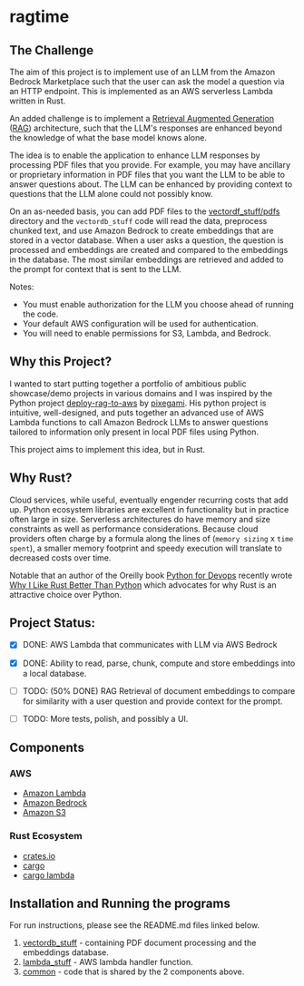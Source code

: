 # ragtime


## The Challenge 

The aim of this project is to implement use of an LLM from the Amazon Bedrock Marketplace such that the user can ask the model a question via an HTTP endpoint.
This is implemented as an AWS serverless Lambda written in Rust. 

An added challenge is to implement a [Retrieval Augmented Generation](https://en.wikipedia.org/wiki/Retrieval-augmented_generation) ([RAG](rag.md)) architecture, such that the LLM's responses are enhanced beyond the knowledge of what the base model knows alone.

The idea is to enable the application to enhance LLM responses by processing PDF files that you provide.
For example, you may have ancillary or proprietary information in PDF files that you want the LLM to be able to answer questions about.  The LLM can be enhanced by providing context to questions that the LLM alone could not possibly know.

On an as-needed basis, you can add PDF files to the [vectordf_stuff/pdfs](vectordb_stuff/pdfs) directory and the `vectordb_stuff` code will read the data, preprocess chunked text, and use Amazon Bedrock to create embeddings that are stored in a vector database. When a user asks a question, the question is processed and embeddings are created and compared to the embeddings in the database. The most similar embeddings are retrieved and added to the prompt for context that is sent to the LLM.

Notes:
 - You must enable authorization for the LLM you choose ahead of running the code.
 - Your default AWS configuration will be used for authentication.
 - You will need to enable permissions for S3, Lambda, and Bedrock.

## Why this Project?

I wanted to start putting together a portfolio of ambitious public showcase/demo projects in various domains and I was inspired by the Python project [deploy-rag-to-aws](https://github.com/pixegami/deploy-rag-to-aws) by [pixegami](https://github.com/pixegami). His python project is intuitive, well-designed, and puts together an advanced use of AWS Lambda functions to call Amazon Bedrock LLMs to answer questions tailored to information only present in local PDF files using Python.

This project aims to implement this idea, but in Rust.


## Why Rust?

Cloud services, while useful, eventually engender recurring costs that add up. Python ecosystem libraries are excellent in functionality but in practice often large in size.  Serverless architectures do have memory and size constraints as well as performance considerations.  Because cloud providers often charge by a formula along the lines of (`memory sizing` x `time spent`), a smaller memory footprint and speedy execution will translate to decreased costs over time.

Notable that an author of the Oreilly book [Python for Devops](https://pythondevops.com/) recently wrote [Why I Like Rust Better Than Python](https://podcast.paiml.com/episodes/why-i-like-rust-better-than-python) which advocates for why Rust is an attractive choice over Python.



## Project Status:

 - [X] DONE: AWS Lambda that communicates with LLM via AWS Bedrock
 - [X] DONE: Ability to read, parse, chunk, compute and store embeddings into a local database.
 - [ ] TODO: (50% DONE) RAG Retrieval of document embeddings to compare for similarity with a user question and provide context for the prompt.
 - [ ] TODO: More tests, polish, and possibly a UI.






## Components

### AWS

 - [Amazon Lambda](https://aws.amazon.com/lambda/)
 - [Amazon Bedrock](https://aws.amazon.com/bedrock/)
 - [Amazon S3](https://aws.amazon.com/s3/)

### Rust Ecosystem

 - [crates.io](https://crates.io)
 - [cargo](https://doc.rust-lang.org/cargo/)
 - [cargo lambda](https://www.cargo-lambda.info/)

## Installation and Running the programs

For run instructions, please see the README.md files linked below.

 1. [vectordb_stuff](vectordb_stuff/README.md) - containing PDF document processing and the embeddings database.
 2. [lambda_stuff](lambda_stuff/README.md) - AWS lambda handler function.
 3. [common](common/README.md) - code that is shared by the 2 components above.


